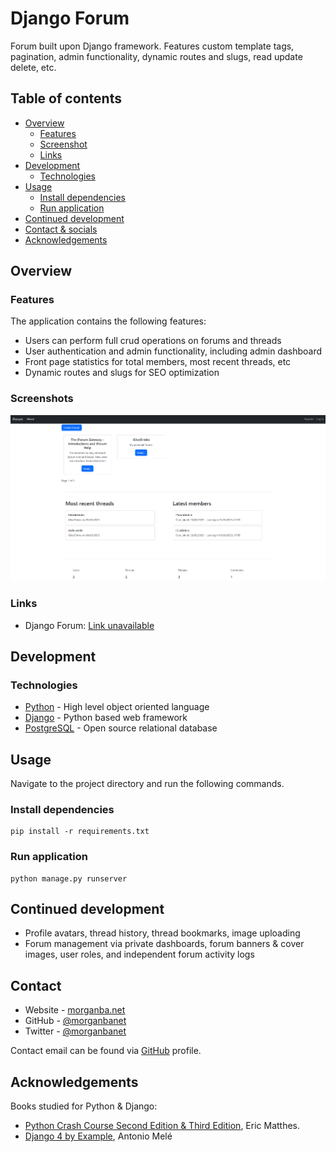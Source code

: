 # Django Forum

Forum built upon Django framework. Features custom template tags, pagination, admin functionality, dynamic routes and slugs, read update delete, etc.

## Table of contents

- [Overview](#overview)
  - [Features](#features)
  - [Screenshot](#screenshot)
  - [Links](#links)
- [Development](#development)
  - [Technologies](#technologies)
- [Usage](#usage)
  - [Install dependencies](#install-dependencies)
  - [Run application](#run-application)
- [Continued development](#continued-development)
- [Contact & socials](#contact)
- [Acknowledgements](#acknowledgements)

## Overview

### Features

The application contains the following features:

- Users can perform full crud operations on forums and threads
- User authentication and admin functionality, including admin dashboard
- Front page statistics for total members, most recent threads, etc
- Dynamic routes and slugs for SEO optimization

### Screenshots

![Screenshot](./screenshot.jpg)

### Links

- Django Forum: [Link unavailable]()

## Development

### Technologies

- [Python](https://www.python.org/) - High level object oriented language
- [Django](https://www.djangoproject.com/) - Python based web framework
- [PostgreSQL](https://www.djangoproject.com/) - Open source relational database

## Usage

Navigate to the project directory and run the following commands.

### Install dependencies

```
pip install -r requirements.txt
```

### Run application

```
python manage.py runserver
```

## Continued development

- Profile avatars, thread history, thread bookmarks, image uploading
- Forum management via private dashboards, forum banners & cover images, user roles, and independent forum activity logs

## Contact

- Website - [morganba.net](morganba.net)
- GitHub - [@morganbanet](https://github.com/morganbanet)
- Twitter - [@morganbanet](https://twitter.com/morganbanet)

Contact email can be found via [GitHub](https://gist.github.com/morganbanet) profile.

## Acknowledgements

Books studied for Python & Django:

- [Python Crash Course Second Edition & Third Edition](https://ehmatthes.github.io/pcc_3e/), Eric Matthes.
- [Django 4 by Example](https://djangobyexample.com/), Antonio Melé
